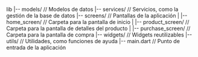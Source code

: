 lib
|-- models/                // Modelos de datos
|-- services/              // Servicios, como la gestión de la base de datos
|-- screens/               // Pantallas de la aplicación
|   |-- home_screen/       // Carpeta para la pantalla de inicio
|   |-- product_screen/    // Carpeta para la pantalla de detalles del producto
|   |-- purchase_screen/   // Carpeta para la pantalla de compra
|-- widgets/               // Widgets reutilizables
|-- utils/                 // Utilidades, como funciones de ayuda
|-- main.dart              // Punto de entrada de la aplicación
